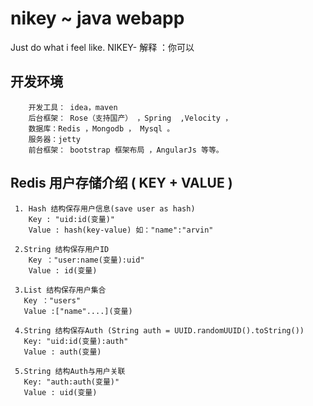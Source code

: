 # nikey ~ java webapp
Just do what i feel like.  NIKEY- 解释 ：你可以

## 开发环境

        开发工具： idea，maven
        后台框架： Rose（支持国产） ，Spring  ,Velocity ，
        数据库：Redis ，Mongodb ， Mysql 。
        服务器：jetty 
        前台框架： bootstrap 框架布局 ，AngularJs 等等。

## Redis 用户存储介绍 ( KEY + VALUE )

     1. Hash 结构保存用户信息(save user as hash)
        Key : "uid:id(变量)"
        Value : hash(key-value) 如："name":"arvin"

     2.String 结构保存用户ID
        Key ："user:name(变量):uid"
        Value : id(变量)

     3.List 结构保存用户集合
       Key ："users"
       Value :["name"....](变量)

     4.String 结构保存Auth (String auth = UUID.randomUUID().toString())
       Key: "uid:id(变量):auth"
       Value : auth(变量)

     5.String 结构Auth与用户关联
       Key: "auth:auth(变量)"
       Value : uid(变量)



